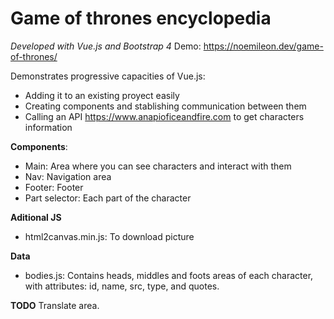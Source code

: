 # Game of thrones encyclopedia
*Developed with Vue.js and Bootstrap 4*
Demo: https://noemileon.dev/game-of-thrones/

Demonstrates progressive capacities of Vue.js:
* Adding it to an existing proyect easily
* Creating components and stablishing communication between them
* Calling an API https://www.anapioficeandfire.com to get characters information

**Components**:
* Main: Area where you can see characters and interact with them
* Nav: Navigation area
* Footer: Footer
* Part selector: Each part of the character

**Aditional JS**
* html2canvas.min.js: To download picture

**Data**
* bodies.js: Contains heads, middles and foots areas of each character, with attributes: id, name, src, type, and quotes.

**TODO**
Translate area.

